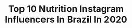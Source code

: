 ---
title: Top 10 Nutrition Instagram Influencers In Brazil In 2020
description: >-
  Find top nutrition Instagram influencers in Brazil in 2020. Most popular hashtags: #integralteam #tbt #ficaemcasa #treino.
platform: Instagram
profiles:
  - username: "alessandradelduque"
    fullname: >-
      Alessandra Delduque
    location: "Brazil"
    followers: 26171
    engagement: 324
    commentsToLikes: 0.109068
    avatar: "https://scontent-lhr8-1.cdninstagram.com/v/t51.2885-19/s320x320/72152798_432248397719088_2487918788993875968_n.jpg?_nc_ht=scontent-lhr8-1.cdninstagram.com&_nc_ohc=Rcp8_VG-XgoAX_FzV0m&oh=4cd2f25df5c7315126ac1ec178eb56b4&oe=5EBB057A"
    verified: false
    hashtags: "#coisasboasacontecem, #harmonizacaofacial, #treinao, #tbt"
  - username: "carolwellnesspro"
    fullname: >-
      👸🏾CAROL CARDOSO WELLNESS🇧🇷
    location: "Brazil"
    followers: 91691
    engagement: 166
    commentsToLikes: 0.072690
    avatar: "https://scontent-lhr8-1.cdninstagram.com/v/t51.2885-19/s320x320/74360021_431610970881214_610538710752034816_n.jpg?_nc_ht=scontent-lhr8-1.cdninstagram.com&_nc_ohc=wb68rt07fBQAX9XLOQb&oh=5e957fc5eeb7f35b460a3af657547d3d&oe=5EBAF95A"
    verified: false
    hashtags: "#knnutritionbr, #girl, #academias, #treinoemcasaporto"
  - username: "brenabastos"
    fullname: >-
      Brena  Bastos ✨
    location: "Brazil"
    followers: 64139
    engagement: 225
    commentsToLikes: 0.043416
    avatar: "https://scontent-amt2-1.cdninstagram.com/v/t51.2885-19/s320x320/85102661_197062964988382_354784270247526400_n.jpg?_nc_ht=scontent-amt2-1.cdninstagram.com&_nc_ohc=oyytaYC6kRcAX9bksa-&oh=a3ed2f7e08a7ccd9eb3a73d641eac5b2&oe=5E78C60D"
    verified: false
    hashtags: "#love, #lovemyself, #pressets, #sunnyday"
  - username: "luanabernz"
    fullname: >-
      Luana Bernz
    location: "Brazil"
    followers: 34130
    engagement: 298
    commentsToLikes: 0.035709
    avatar: "https://scontent-ams4-1.cdninstagram.com/v/t51.2885-19/s320x320/93049702_357325941859224_3045213258328834048_n.jpg?_nc_ht=scontent-ams4-1.cdninstagram.com&_nc_ohc=t8xfMPmTnMMAX9AT49R&oh=fd0b6289a0d8250a64aa8934fa65bba8&oe=5EBA11A6"
    verified: false
    hashtags: "#carnavrau"
  - username: "igoramorelli"
    fullname: >-
      Igor Amorelli
    location: "Brazil"
    followers: 51867
    engagement: 848
    commentsToLikes: 0.020218
    avatar: "https://scontent-ams4-1.cdninstagram.com/v/t51.2885-19/s320x320/53109513_332448100720569_3224215808620101632_n.jpg?_nc_ht=scontent-ams4-1.cdninstagram.com&_nc_ohc=bQ_Vm3gewXgAX8JoiGE&oh=cbcf7d8a8c18ad25db52945f0318da08&oe=5EBA47A6"
    verified: true
    hashtags: "#argon18brasil, #ironman703buenosaires, #newbalancebr, #haveabikeday"
  - username: "talienespeer"
    fullname: >-
      Taliene Speer ॐ
    location: "Brazil"
    followers: 19499
    engagement: 308
    commentsToLikes: 0.047137
    avatar: "https://scontent-hkt1-1.cdninstagram.com/v/t51.2885-19/s320x320/81253142_532057217411050_84086311375339520_n.jpg?_nc_ht=scontent-hkt1-1.cdninstagram.com&_nc_ohc=p0-tLUyGAcIAX8M_4EK&oh=55ebd686cb9bb411a82eba3485a09e54&oe=5EA5A816"
    verified: false
    hashtags: "#minhamelhoramiga, #baby, #family, #leitematerno"
  - username: "catarinamadureira_"
    fullname: >-
      Catarina Madureira
    location: "Brazil"
    followers: 27557
    engagement: 1871
    commentsToLikes: 0.003946
    avatar: "https://scontent-ams4-1.cdninstagram.com/v/t51.2885-19/s320x320/70520726_552308758840387_4378917650185584640_n.jpg?_nc_ht=scontent-ams4-1.cdninstagram.com&_nc_ohc=B_ogpcs1J3gAX-Lnoql&oh=d3bceac3aa70da0ec26ec035c6f2a04c&oe=5EB9A9C6"
    verified: false
    hashtags: "#pullandbearcommunity, #embaixadorabenefit, #benefitcosmeticsportugal, #ganhaconfian"
  - username: "pedrolimapro"
    fullname: >-
      IFBB PRO Pedro Lima
    location: "Brazil"
    followers: 48157
    engagement: 161
    commentsToLikes: 0.027306
    avatar: "https://scontent-ams4-1.cdninstagram.com/v/t51.2885-19/s320x320/57623854_1050606995123328_8549753201555931136_n.jpg?_nc_ht=scontent-ams4-1.cdninstagram.com&_nc_ohc=EPmD6gau7sEAX-wvaQV&oh=76d9316255aec37f014cdd93781acbf6&oe=5EBD11B7"
    verified: false
    hashtags: "#rtfconcept, #tbt, #ifbbpro, #pretreino"
  - username: "anagomesliving"
    fullname: >-
      Ana Gomes amelhoramigadabarbie
    location: "Brazil"
    followers: 65509
    engagement: 117
    commentsToLikes: 0.020231
    avatar: "https://scontent-lga3-1.cdninstagram.com/v/t51.2885-19/s320x320/45814289_267155200666677_6273186935699668992_n.jpg?_nc_ht=scontent-lga3-1.cdninstagram.com&_nc_ohc=2BhMy6In8jIAX_wnkzC&oh=8d552f8fa78bb4b0db8ab969e58f50c2&oe=5EB384E7"
    verified: false
    hashtags: "#whataboutkeepingsafe, #anagomesliving, #smoothie, #blendedfruit"
  - username: "sandraborgeswellness"
    fullname: >-
      Sandra Borges
    location: "Brazil"
    followers: 296548
    engagement: 198
    commentsToLikes: 0.046608
    avatar: "https://scontent-lhr8-1.cdninstagram.com/v/t51.2885-19/s320x320/88917241_621481745065295_8622977566409490432_n.jpg?_nc_ht=scontent-lhr8-1.cdninstagram.com&_nc_ohc=r59KU5O2QnIAX_nmtyW&oh=6afb4b63d4ee809e3cee8c12576e6a56&oe=5EB91147"
    verified: false
    hashtags: "#vamosvencer, #modafeminina, #muscle, #shape"
---